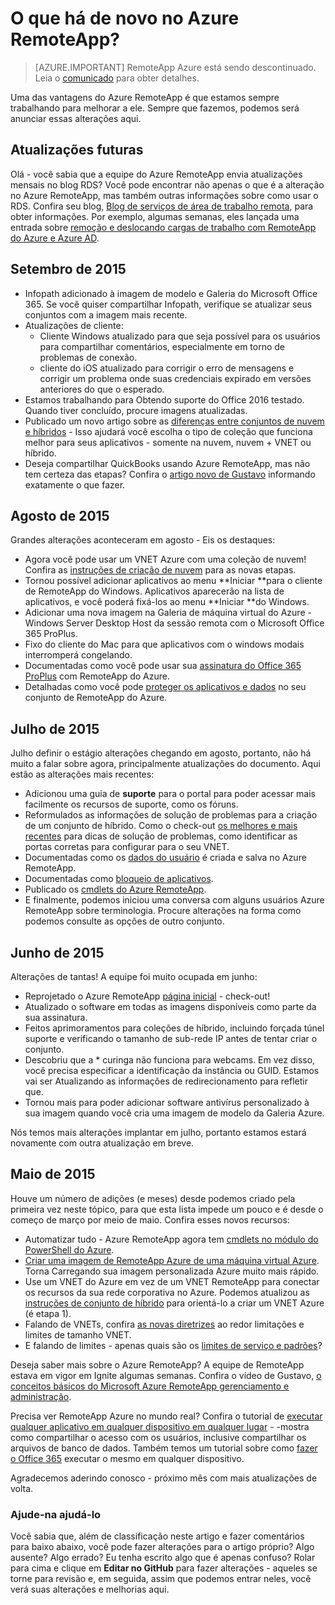 
<properties
    pageTitle="O que há de novo no Azure RemoteApp? | Microsoft Azure"
    description="Saiba mais sobre alterações e aprimoramentos feitos RemoteApp do Azure"
    services="remoteapp"
    documentationCenter=""
    authors="lizap"
    manager="mbaldwin" />

<tags
    ms.service="remoteapp"
    ms.workload="compute"
    ms.tgt_pltfrm="na"
    ms.devlang="na"
    ms.topic="article"
    ms.date="08/15/2016"
    ms.author="elizapo" />



# <a name="whats-new-in-azure-remoteapp"></a>O que há de novo no Azure RemoteApp?

> [AZURE.IMPORTANT]
> RemoteApp Azure está sendo descontinuado. Leia o [comunicado](https://go.microsoft.com/fwlink/?linkid=821148) para obter detalhes.

Uma das vantagens do Azure RemoteApp é que estamos sempre trabalhando para melhorar a ele. Sempre que fazemos, podemos será anunciar essas alterações aqui.

## <a name="future-updates"></a>Atualizações futuras
Olá - você sabia que a equipe do Azure RemoteApp envia atualizações mensais no blog RDS? Você pode encontrar não apenas o que é a alteração no Azure RemoteApp, mas também outras informações sobre como usar o RDS. Confira seu blog, [Blog de serviços de área de trabalho remota](https://blogs.msdn.microsoft.com/rds/), para obter informações. Por exemplo, algumas semanas, eles lançada uma entrada sobre [remoção e deslocando cargas de trabalho com RemoteApp do Azure e Azure AD](https://blogs.msdn.microsoft.com/rds/2016/01/19/lift-and-shift-your-workloads-with-azure-remoteapp-and-azure-ad-domain-services/).
 
## <a name="september-2015"></a>Setembro de 2015
- Infopath adicionado à imagem de modelo e Galeria do Microsoft Office 365. Se você quiser compartilhar Infopath, verifique se atualizar seus conjuntos com a imagem mais recente.
- Atualizações de cliente:
    - Cliente Windows atualizado para que seja possível para os usuários para compartilhar comentários, especialmente em torno de problemas de conexão.
    - cliente do iOS atualizado para corrigir o erro de mensagens e corrigir um problema onde suas credenciais expirado em versões anteriores do que o esperado.
- Estamos trabalhando para Obtendo suporte do Office 2016 testado. Quando tiver concluído, procure imagens atualizadas.
- Publicado um novo artigo sobre as [diferenças entre conjuntos de nuvem e híbridos](remoteapp-collections.md) - Isso ajudará você escolha o tipo de coleção que funciona melhor para seus aplicativos - somente na nuvem, nuvem + VNET ou híbrido.
- Deseja compartilhar QuickBooks usando Azure RemoteApp, mas não tem certeza das etapas? Confira o [artigo novo de Gustavo](remoteapp-quickbooks.md) informando exatamente o que fazer.

## <a name="august-2015"></a>Agosto de 2015
Grandes alterações aconteceram em agosto - Eis os destaques:

- Agora você pode usar um VNET Azure com uma coleção de nuvem! Confira as [instruções de criação de nuvem](remoteapp-create-cloud-deployment.md) para as novas etapas.
- Tornou possível adicionar aplicativos ao menu **Iniciar **para o cliente de RemoteApp do Windows. Aplicativos aparecerão na lista de aplicativos, e você poderá fixá-los ao menu **Iniciar **do Windows.
- Adicionar uma nova imagem na Galeria de máquina virtual do Azure - Windows Server Desktop Host da sessão remota com o Microsoft Office 365 ProPlus.
- Fixo do cliente do Mac para que aplicativos com o windows modais interromperá congelando.
- Documentadas como você pode usar sua [assinatura do Office 365 ProPlus](remoteapp-officesubscription.md) com RemoteApp do Azure.
- Detalhadas como você pode [proteger os aplicativos e dados](remoteapp-secure.md) no seu conjunto de RemoteApp do Azure.

## <a name="july-2015"></a>Julho de 2015

Julho definir o estágio alterações chegando em agosto, portanto, não há muito a falar sobre agora, principalmente atualizações do documento. Aqui estão as alterações mais recentes:

- Adicionou uma guia de **suporte** para o portal para poder acessar mais facilmente os recursos de suporte, como os fóruns.
- Reformulados as informações de solução de problemas para a criação de um conjunto de híbrido. Como o check-out [os melhores e mais recentes](remoteapp-hybridtrouble.md) para dicas de solução de problemas, como identificar as portas corretas para configurar para o seu VNET.
- Documentadas como os [dados do usuário](remoteapp-upd.md) é criada e salva no Azure RemoteApp.
- Documentadas como [bloqueio de aplicativos](remoteapp-secure.md).
- Publicado os [cmdlets do Azure RemoteApp](https://msdn.microsoft.com/library/mt428031.aspx).
- E finalmente, podemos iniciou uma conversa com alguns usuários Azure RemoteApp sobre terminologia. Procure alterações na forma como podemos consulte as opções de outro conjunto.

## <a name="june-2015"></a>Junho de 2015

Alterações de tantas! A equipe foi muito ocupada em junho:

- Reprojetado o Azure RemoteApp [página inicial](https://www.remoteapp.windowsazure.com/) - check-out!
- Atualizado o software em todas as imagens disponíveis como parte da sua assinatura.
- Feitos aprimoramentos para coleções de híbrido, incluindo forçada túnel suporte e verificando o tamanho de sub-rede IP antes de tentar criar o conjunto.
- Descobriu que a * curinga não funciona para webcams. Em vez disso, você precisa especificar a identificação da instância ou GUID. Estamos vai ser Atualizando as informações de redirecionamento para refletir que.
- Tornou mais para poder adicionar software antivírus personalizado à sua imagem quando você cria uma imagem de modelo da Galeria Azure.

Nós temos mais alterações implantar em julho, portanto estamos estará novamente com outra atualização em breve.

## <a name="may-2015"></a>Maio de 2015

Houve um número de adições (e meses) desde podemos criado pela primeira vez neste tópico, para que esta lista impede um pouco e é desde o começo de março por meio de maio. Confira esses novos recursos:

- Automatizar tudo - Azure RemoteApp agora tem [cmdlets no módulo do PowerShell do Azure](remoteapp-tutorial-arawithpowershell.md).
- [Criar uma imagem de RemoteApp Azure de uma máquina virtual Azure](remoteapp-image-on-azurevm.md). Torna Carregando sua imagem personalizada Azure muito mais rápido.
- Use um VNET do Azure em vez de um VNET RemoteApp para conectar os recursos da sua rede corporativa no Azure. Podemos atualizou as [instruções de conjunto de híbrido](remoteapp-create-hybrid-deployment.md) para orientá-lo a criar um VNET Azure (é etapa 1).
- Falando de VNETs, confira [as novas diretrizes](remoteapp-vnetsizing.md) ao redor limitações e limites de tamanho VNET.
- E falando de limites - apenas quais são os [limites de serviço e padrões](../azure-subscription-service-limits.md)?

Deseja saber mais sobre o Azure RemoteApp? A equipe de RemoteApp estava em vigor em Ignite algumas semanas. Confira o vídeo de Gustavo, [o conceitos básicos do Microsoft Azure RemoteApp gerenciamento e administração](http://channel9.msdn.com/Events/Ignite/2015/BRK3868).

Precisa ver RemoteApp Azure no mundo real? Confira o tutorial de [executar qualquer aplicativo em qualquer dispositivo em qualquer lugar](remoteapp-anyapp.md) - -mostra como compartilhar o acesso com os usuários, inclusive compartilhar os arquivos de banco de dados. Também temos um tutorial sobre como [fazer o Office 365](remoteapp-tutorial-o365anywhere.md) executar o mesmo em qualquer dispositivo.

Agradecemos aderindo conosco - próximo mês com mais atualizações de volta.


### <a name="help-us-help-you"></a>Ajude-na ajudá-lo
Você sabia que, além de classificação neste artigo e fazer comentários para baixo abaixo, você pode fazer alterações para o artigo próprio? Algo ausente? Algo errado? Eu tenha escrito algo que é apenas confuso? Rolar para cima e clique em **Editar no GitHub** para fazer alterações - aqueles se torne para revisão e, em seguida, assim que podemos entrar neles, você verá suas alterações e melhorias aqui.
